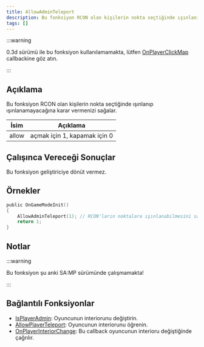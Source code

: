 ```yaml
---
title: AllowAdminTeleport
description: Bu fonksiyon RCON olan kişilerin nokta seçtiğinde ışınlanıp ışınlanamayacağına karar vermenizi sağlar.
tags: []
---
```


:::warning

0.3d sürümü ile bu fonksiyon kullanılamamakta, lütfen [OnPlayerClickMap](../callbacks/OnPlayerClickMap) callbackine göz atın.

:::


## Açıklama

Bu fonksiyon RCON olan kişilerin nokta seçtiğinde ışınlanıp ışınlanamayacağına karar vermenizi sağalar.

| İsim                                | Açıklama                                                                                               |
| ----------------------------------- | ------------------------------------------------------------------------------------------------------ |
| allow                               | açmak için 1, kapamak için 0                                                                           |

## Çalışınca Vereceği Sonuçlar

Bu fonksiyon geliştiriciye dönüt vermez.

## Örnekler

```c
public OnGameModeInit()
{
    AllowAdminTeleport(1); // RCON'ların noktalara ışınlanabilmesini sağladık
    return 1;
}
```

## Notlar

:::warning

Bu fonksiyon şu anki SA:MP sürümünde çalışmamakta!

:::

## Bağlantılı Fonksiyonlar

- [IsPlayerAdmin](IsPlayerAdmin.md): Oyuncunun interiorunu değiştirin.
- [AllowPlayerTeleport](AllowPlayerTeleport.md): Oyuncunun interiorunu öğrenin.
- [OnPlayerInteriorChange](../callbacks/OnPlayerInteriorChange.md): Bu callback oyuncunun interioru değiştiğinde çağrılır.
